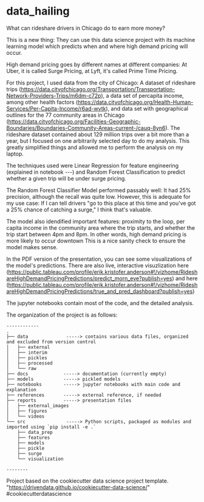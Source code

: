 data_hailing
==============================

What can rideshare drivers in Chicago do to earn more money?  

This is a new thing: They can use this data science project with its machine learning model which predicts when and where high demand pricing will occur. 

High demand pricing goes by different names at different companies: At Uber, it is called Surge Pricing, at Lyft, it's called Prime Time Pricing.

For this project, I used data from the city of Chicago: A dataset of rideshare trips (https://data.cityofchicago.org/Transportation/Transportation-Network-Providers-Trips/m6dm-c72p), a data set of percapita income, among other health factors (https://data.cityofchicago.org/Health-Human-Services/Per-Capita-Income/r6ad-wvtk), and data set with geographical outlines for the 77 community areas in Chicago (https://data.cityofchicago.org/Facilities-Geographic-Boundaries/Boundaries-Community-Areas-current-/cauq-8yn6). The rideshare dataset contained about 129 million trips over a bit more than a year, but I focused on one arbitrarily selected day to do my analysis. This greatly simplified things and allowed me to perform the analysis on my laptop.

The techniques used were Linear Regression for feature engineering (explained in notebook ---) and Random Forest Classification to predict whether a given trip will be under surge pricing.

The Random Forest Classifier Model performed passably well: It had 25% precision, although the recall was quite low. However, this is adequate for my use case: If I can tell drivers "go to this place at this time and you've got a 25% chance of catching a surge," I think that's valuable.

The model also idendified important features: proximity to the loop, per capita income in the community area where the trip starts, and whether the trip start between 4pm and 8pm. In other words, high demand pricing is more likely to occur downtown 
This is a nice sanity check to ensure the model makes sense.

In the PDF version of the presentation, you can see some visualizations of the model's predictions. There are also live, interactive visuzlization here (https://public.tableau.com/profile/erik.kristofer.anderson#!/vizhome/RideshareHighDemandPricingPredictions/predict_morn_eve?publish=yes) and here (https://public.tableau.com/profile/erik.kristofer.anderson#!/vizhome/RideshareHighDemandPricingPredictions/true_and_pred_dashboard?publish=yes)

The jupyter notebooks contain most of the code, and the detailed analysis.


The organization of the project is as follows:

```
------------
.
├── data              -----> contains various data files, organized and excluded from version control 
│   ├── external
│   ├── interim
│   ├── pickles
│   ├── processed
│   └── raw
├── docs             -----> documentation (currently empty)
├── models           -----> pickled models
├── notebooks        -----> jupyter notebooks with main code and explanation
├── references       -----> external reference, if needed
├── reports          -----> presentation files
│   ├── external_images
│   ├── figures
│   └── videos
└── src               -----> Python scripts, packaged as modules and imported using `pip install -e .`
    ├── data_prep
    ├── features
    ├── models
    ├── pickle
    ├── surge
    └── visualization

--------
```





Project based on the cookiecutter data science project template.  
"https://drivendata.github.io/cookiecutter-data-science/"  
#cookiecutterdatascience
